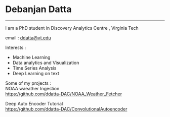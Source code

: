# Debanjan Datta

------------------------------

I am a PhD student in Discovery Analytics Centre , Virginia Tech

email : ddatta@vt.edu

Interests :
- Machine Learning
- Data analytics and Visualization
- Time Series Analysis
- Deep Learning on text   

Some of my projects :   
NOAA waeather Ingestion     
https://github.com/ddatta-DAC/NOAA_Weather_Fetcher


Deep Auto Encoder Tutorial    
https://github.com/ddatta-DAC/ConvolutionalAutoencoder


